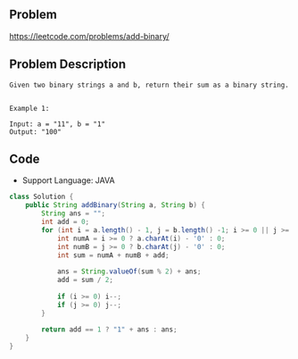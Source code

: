 ## Problem

https://leetcode.com/problems/add-binary/

## Problem Description

```
Given two binary strings a and b, return their sum as a binary string.
 

Example 1:

Input: a = "11", b = "1"
Output: "100"
```

## Code

- Support Language: JAVA

```JAVA
class Solution {
    public String addBinary(String a, String b) {
        String ans = "";
        int add = 0;
        for (int i = a.length() - 1, j = b.length() -1; i >= 0 || j >= 0;) {
            int numA = i >= 0 ? a.charAt(i) - '0' : 0;
            int numB = j >= 0 ? b.charAt(j) - '0' : 0;
            int sum = numA + numB + add;
            
            ans = String.valueOf(sum % 2) + ans;
            add = sum / 2;
            
            if (i >= 0) i--;
            if (j >= 0) j--;
        }
        
        return add == 1 ? "1" + ans : ans;
    }
}
```
